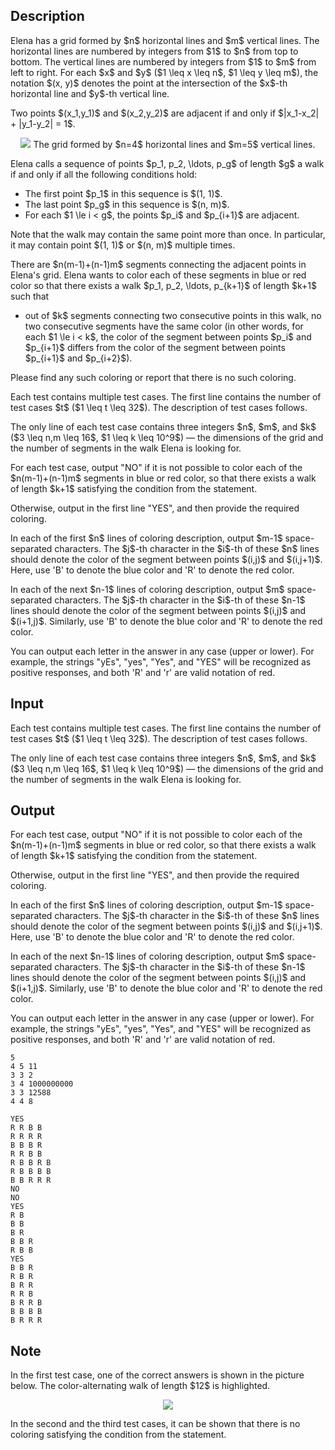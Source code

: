 ## Description

<div><p>Elena has a grid formed by $n$ horizontal lines and $m$ vertical lines. The horizontal lines are numbered by integers from $1$ to $n$ from top to bottom. The vertical lines are numbered by integers from $1$ to $m$ from left to right. For each $x$ and $y$ ($1 \leq x \leq n$, $1 \leq y \leq m$), the notation $(x, y)$ denotes the point at the intersection of the $x$-th horizontal line and $y$-th vertical line.</p><p>Two points $(x_1,y_1)$ and $(x_2,y_2)$ are adjacent if and only if $|x_1-x_2| + |y_1-y_2| = 1$.</p><center> <img class="tex-graphics" src="file://kDESLmYF.png" style="max-width: 100.0%;max-height: 100.0%;">   <span class="tex-font-size-small">The grid formed by $n=4$ horizontal lines and $m=5$ vertical lines.</span> </center><p>Elena calls a sequence of points $p_1, p_2, \ldots, p_g$ of length $g$ a <span class="tex-font-style-it">walk</span> if and only if all the following conditions hold: </p><ul> <li> The first point $p_1$ in this sequence is $(1, 1)$. </li><li> The last point $p_g$ in this sequence is $(n, m)$. </li><li> For each $1 \le i &lt; g$, the points $p_i$ and $p_{i+1}$ are adjacent. </li></ul><p>Note that the walk may contain the same point more than once. In particular, it may contain point $(1, 1)$ or $(n, m)$ multiple times.</p><p>There are $n(m-1)+(n-1)m$ segments connecting the adjacent points in Elena's grid. Elena wants to color each of these segments in blue or red color so that there exists a walk $p_1, p_2, \ldots, p_{k+1}$ of length $k+1$ such that </p><ul> <li> out of $k$ segments connecting two consecutive points in this walk, no two consecutive segments have the same color (in other words, for each $1 \le i &lt; k$, the color of the segment between points $p_i$ and $p_{i+1}$ differs from the color of the segment between points $p_{i+1}$ and $p_{i+2}$). </li></ul><p>Please find any such coloring or report that there is no such coloring.</p></div><div class="input-specification"><p>Each test contains multiple test cases. The first line contains the number of test cases $t$ ($1 \leq t \leq 32$). The description of test cases follows.</p><p>The only line of each test case contains three integers $n$, $m$, and $k$ ($3 \leq n,m \leq 16$, $1 \leq k \leq 10^9$)&nbsp;— the dimensions of the grid and the number of segments in the walk Elena is looking for.</p></div><div class="output-specification"><p>For each test case, output "<span class="tex-font-style-tt">NO</span>" if it is not possible to color each of the $n(m-1)+(n-1)m$ segments in blue or red color, so that there exists a walk of length $k+1$ satisfying the condition from the statement.</p><p>Otherwise, output in the first line "<span class="tex-font-style-tt">YES</span>", and then provide the required coloring.</p><p>In each of the first $n$ lines of coloring description, output $m-1$ space-separated characters. The $j$-th character in the $i$-th of these $n$ lines should denote the color of the segment between points $(i,j)$ and $(i,j+1)$. Here, use '<span class="tex-font-style-tt">B</span>' to denote the blue color and '<span class="tex-font-style-tt">R</span>' to denote the red color.</p><p>In each of the next $n-1$ lines of coloring description, output $m$ space-separated characters. The $j$-th character in the $i$-th of these $n-1$ lines should denote the color of the segment between points $(i,j)$ and $(i+1,j)$. Similarly, use '<span class="tex-font-style-tt">B</span>' to denote the blue color and '<span class="tex-font-style-tt">R</span>' to denote the red color.</p><p>You can output each letter in the answer in any case (upper or lower). For example, the strings "<span class="tex-font-style-tt">yEs</span>", "<span class="tex-font-style-tt">yes</span>", "<span class="tex-font-style-tt">Yes</span>", and "<span class="tex-font-style-tt">YES</span>" will be recognized as positive responses, and both '<span class="tex-font-style-tt">R</span>' and '<span class="tex-font-style-tt">r</span>' are valid notation of red.</p></div>

## Input

<p>Each test contains multiple test cases. The first line contains the number of test cases $t$ ($1 \leq t \leq 32$). The description of test cases follows.</p><p>The only line of each test case contains three integers $n$, $m$, and $k$ ($3 \leq n,m \leq 16$, $1 \leq k \leq 10^9$)&nbsp;— the dimensions of the grid and the number of segments in the walk Elena is looking for.</p>

## Output

<p>For each test case, output "<span class="tex-font-style-tt">NO</span>" if it is not possible to color each of the $n(m-1)+(n-1)m$ segments in blue or red color, so that there exists a walk of length $k+1$ satisfying the condition from the statement.</p><p>Otherwise, output in the first line "<span class="tex-font-style-tt">YES</span>", and then provide the required coloring.</p><p>In each of the first $n$ lines of coloring description, output $m-1$ space-separated characters. The $j$-th character in the $i$-th of these $n$ lines should denote the color of the segment between points $(i,j)$ and $(i,j+1)$. Here, use '<span class="tex-font-style-tt">B</span>' to denote the blue color and '<span class="tex-font-style-tt">R</span>' to denote the red color.</p><p>In each of the next $n-1$ lines of coloring description, output $m$ space-separated characters. The $j$-th character in the $i$-th of these $n-1$ lines should denote the color of the segment between points $(i,j)$ and $(i+1,j)$. Similarly, use '<span class="tex-font-style-tt">B</span>' to denote the blue color and '<span class="tex-font-style-tt">R</span>' to denote the red color.</p><p>You can output each letter in the answer in any case (upper or lower). For example, the strings "<span class="tex-font-style-tt">yEs</span>", "<span class="tex-font-style-tt">yes</span>", "<span class="tex-font-style-tt">Yes</span>", and "<span class="tex-font-style-tt">YES</span>" will be recognized as positive responses, and both '<span class="tex-font-style-tt">R</span>' and '<span class="tex-font-style-tt">r</span>' are valid notation of red.</p>





```input1|2,4,6
5
4 5 11
3 3 2
3 4 1000000000
3 3 12588
4 4 8
```




```output1
YES
R R B B
R R R R
B B B R
R R B B
R B B R B
R B B B B
B B R R R
NO
NO
YES
R B
B B
B R
B B R
R B B
YES
B B R
R B R
B R R
R R B
B R R B
B B B B
B R R R
```



## Note

<p>In the first test case, one of the correct answers is shown in the picture below. The color-alternating walk of length $12$ is highlighted.</p><center> <img class="tex-graphics" src="file://TvCLuzmn.png" style="max-width: 100.0%;max-height: 100.0%;">   </center><p>In the second and the third test cases, it can be shown that there is no coloring satisfying the condition from the statement.</p>
